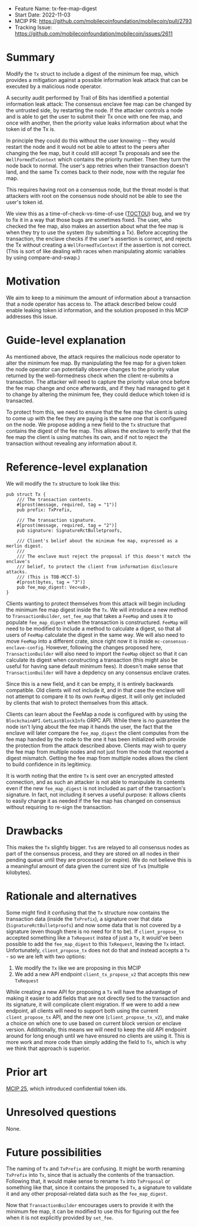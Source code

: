 - Feature Name: tx-fee-map-digest
- Start Date: 2022-11-03
- MCIP PR: https://github.com/mobilecoinfoundation/mobilecoin/pull/2793
- Tracking Issue: https://github.com/mobilecoinfoundation/mobilecoin/issues/2611

# Summary
[summary]: #summary

Modify the `Tx` struct to include a digest of the minimum fee map, which provides a mitigation against a possible information leak attack that can be executed by a malicious node operator.

A security audit performed by Trail of Bits has identified a potential information leak attack: The consensus enclave fee map can be changed by the untrusted side, by restarting the node. If the attacker controls a node and is able to get the user to submit their Tx once with one fee map, and once with another, then the priority value leaks information about what the token id of the Tx is.

In principle they could do this without the user knowing -- they would restart the node and it would not be able to attest to the peers after changing the fee map, but it could still accept Tx proposals and see the `WellFormedTxContext` which contains the priority number. Then they turn the node back to normal. The user's app retries when their transaction doesn't land, and the same Tx comes back to their node, now with the regular fee map.

This requires having root on a consensus node, but the threat model is that attackers with root on the consensus node should not be able to see the user's token id.

We view this as a time-of-check-vs-time-of-use ([TOCTOU](https://en.wikipedia.org/wiki/Time-of-check_to_time-of-use)) bug, and we try to fix it in a way that those bugs are sometimes fixed. The user, who checked the fee map, also makes an assertion about what the fee map is when they try to use the system (by submitting a Tx). Before accepting the transaction, the enclave checks if the user's assertion is correct, and rejects the Tx without creating a `WellFormedTxContext` if the assertion is not correct. (This is sort of like dealing with races when manipulating atomic variables by using compare-and-swap.)

# Motivation
[motivation]: #motivation

We aim to keep to a minimum the amount of information about a transaction that a node operator has access to. The attack described below could enable leaking token id information, and the solution proposed in this MCIP addresses this issue.


# Guide-level explanation
[guide-level-explanation]: #guide-level-explanation

As mentioned above, the attack requires the malicious node operator to alter the minimum fee map. By manipulating the fee map for a given token the node operator can potentially observe changes to the priority value returned by the well-formedness check when the client re-submits a transaction. The attacker will need to capture the priority value once before the fee map change and once afterwards, and if they had managed to get it to change by altering the minimum fee, they could deduce which token id is transacted.

To protect from this, we need to ensure that the fee map the client is using to come up with the fee they are paying is the same one that is configured on the node. We propose adding a new field to the `Tx` structure that contains the digest of the fee map. This allows the enclave to verify that the fee map the client is using matches its own, and if not to reject the transaction without revealing any information about it.

# Reference-level explanation
[reference-level-explanation]: #reference-level-explanation

We will modify the `Tx` structure to look like this:
```
pub struct Tx {
    /// The transaction contents.
    #[prost(message, required, tag = "1")]
    pub prefix: TxPrefix,

    /// The transaction signature.
    #[prost(message, required, tag = "2")]
    pub signature: SignatureRctBulletproofs,

    /// Client's belief about the minimum fee map, expressed as a merlin digest.
    ///
    /// The enclave must reject the proposal if this doesn't match the enclave's
    /// belief, to protect the client from information disclosure attacks.
    /// (This is TOB-MCCT-5)
    #[prost(bytes, tag = "3")]
    pub fee_map_digest: Vec<u8>,
}
```

Clients wanting to protect themselves from this attack will begin including the minimum fee map digest inside the `Tx`. We will introduce a new method to `TransactionBuilder`, `set_fee_map` that takes a `FeeMap` and uses it to populate `fee_map_digest` when the transaction is constructured. `FeeMap` will need to be modified to include a method to calculate a digest, so that all users of `FeeMap` calculate the digest in the same way.
We will also need to move `FeeMap` into a different crate, since right now it is inside `mc-consensus-enclave-config`. However, following the changes proposed here, `TransactionBuilder` will also need to import the `FeeMap` object so that it can calculate its digest when constructing a transaction (this might also be useful for having sane default minimum fees). It doesn't make sense that `TransactionBuilder` will have a depdency on any consensus enclave crates.

Since this is a new field, and it can be empty, it is entirely backwards compatible. Old clients will not include it, and in that case the enclave will not attempt to compare it to its own `FeeMap` digest. It will only get included by clients that wish to protect themselves from this attack.

Clients can learn about the FeeMap a node is configured with by using the `BlockchainAPI.GetLastBlockInfo` GRPC API. While there is no guarantee the node isn't lying about the fee map it hands the user, the fact that the enclave will later compare the `fee_map_digest` the client computes from the fee map handed by the node to the one it has been initialized with provide the protection from the attack described above. Clients may wish to query the fee map from multiple nodes and not just from the node that reported a digest mismatch. Getting the fee map from multiple nodes allows the client to build confidence in its legitimicy.

It is worth noting that the entire `Tx` is sent over an encrypted attested connection, and as such an attacker is not able to manipulate its contents even if the new `fee_map_digest` is not included as part of the transaction's signature. In fact, not including it serves a useful purpose: it allows clients to easily change it as needed if the fee map has changed on consensus without requiring to re-sign the transaction.

# Drawbacks
[drawbacks]: #drawbacks

This makes the `Tx` slightly bigger. `Tx`s are relayed to all consensus nodes as part of the consensus process, and they are stored on all nodes in their pending queue until they are processed (or expire). We do not believe this is a meaningful amount of data given the current size of `Tx`s (multiple kilobytes).

# Rationale and alternatives
[rationale-and-alternatives]: #rationale-and-alternatives

Some might find it confusing that the `Tx` structure now contains the transaction data (inside the `TxPrefix`), a signature over that data (`SignatureRctBulletproofs`) and now some data that is not covered by a signature (even though there is no need for it to be). If `client_propose_tx` accepted something like a `TxRequest` instea of just a `Tx`, it would've been possible to add the `fee_map_digest` to this `TxRequest`, leaving the `Tx` intact.
Unfortunately, `client_propose_tx` does not do that and instead accepts a `Tx` - so we are left with two options:
1. We modify the `Tx` like we are proposing in this MCIP
2. We add a new API endpoint `client_tx_propose_v2` that accepts this new `TxRequest`

While creating a new API for proposing a `Tx` will have the advantage of making it easier to add fields that are not directly tied to the transaction and its signature, it will complicate client migration. If we were to add a new endpoint, all clients will need to support both using the current `client_propose_tx` API, and the new one (`client_propose_tx_v2`), and make a choice on which one to use based on current block version or enclave version. Additionally, this means we will need to keep the old API endpoint around for long enough until we have ensured no clients are using it. This is more work and more code than simply adding the field to `Tx`, which is why we think that approach is superior.

# Prior art
[prior-art]: #prior-art

[MCIP 25](text/0025-confidential-token-ids.md), which introduced confidential token ids.

# Unresolved questions
[unresolved-questions]: #unresolved-questions

None.

# Future possibilities
[future-possibilities]: #future-possibilities

The naming of `Tx` and `TxPrefix` are confusing. It might be worth renaming `TxPrefix` into `Tx`, since that is actually the contents of the transaction. Following that, it would make sense to rename `Tx` into `TxProposal` or something like that, since it contains the proposed `Tx`, a signature to validate it and any other proposal-related data such as the `fee_map_digest`.

Now that `TransactionBuilder` encourages users to provide it with the minimum fee map, it can be modified to use this for figuring out the fee when it is not explicitly provided by `set_fee`.
